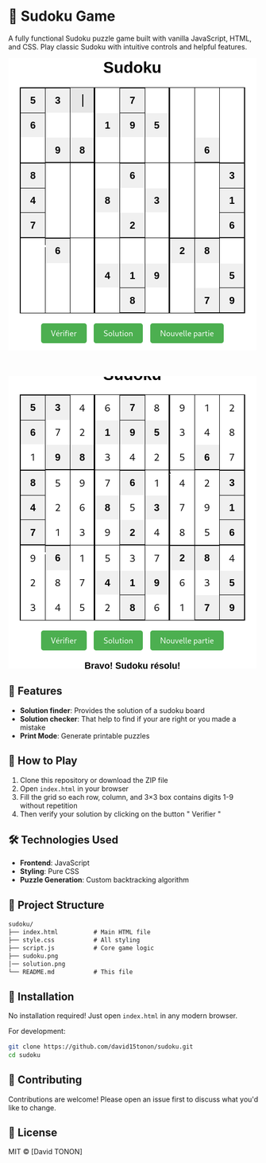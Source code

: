# 🧩 Sudoku Game

A fully functional Sudoku puzzle game built with vanilla JavaScript, HTML, and CSS. Play classic Sudoku with intuitive controls and helpful features.

![Sudoku Game Screenshot](./sudoku.png) <!-- Replace with your actual screenshot -->

<br> <br>
![Sudoku Game Screenshot](./solution.png)

## 🌟  Features

- **Solution finder**: Provides the solution of a sudoku board
- **Solution checker**: That help to find if your are right or you made a mistake
- **Print Mode**: Generate printable puzzles

## 🚀 How to Play

1. Clone this repository or download the ZIP file
2. Open `index.html` in your browser
3. Fill the grid so each row, column, and 3×3 box contains digits 1-9 without repetition
5. Then verify your solution by clicking on the button " Verifier "

## 🛠️ Technologies Used

- **Frontend**: JavaScript 
- **Styling**: Pure CSS 
- **Puzzle Generation**: Custom backtracking algorithm


## 📂 Project Structure

```
sudoku/
├── index.html          # Main HTML file
├── style.css           # All styling
├── script.js           # Core game logic
├── sudoku.png
│── solution.png
└── README.md           # This file
```


## 🔧 Installation

No installation required! Just open `index.html` in any modern browser.

For development:
```bash
git clone https://github.com/david15tonon/sudoku.git
cd sudoku
```

## 🤝 Contributing

Contributions are welcome! Please open an issue first to discuss what you'd like to change.

## 📜 License

MIT © [David TONON]

